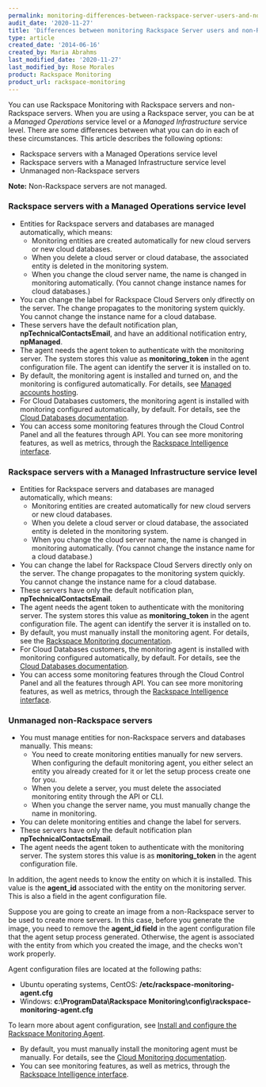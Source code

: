 ```yaml
---
permalink: monitoring-differences-between-rackspace-server-users-and-non-rackspace-server-users
audit_date: '2020-11-27'
title: 'Differences between monitoring Rackspace Server users and non-Rackspace Server users'
type: article
created_date: '2014-06-16'
created_by: Maria Abrahms
last_modified_date: '2020-11-27'
last_modified_by: Rose Morales
product: Rackspace Monitoring
product_url: rackspace-monitoring
---
```


You can use Rackspace Monitoring with Rackspace servers and non-Rackspace
servers. When you are using a Rackspace server, you can be at a *Managed
Operations* service level or a *Managed Infrastructure* service level. There are
some differences between what you can do in each of these circumstances. This
article describes the following options:

- Rackspace servers with a Managed Operations service level
- Rackspace servers with a Managed Infrastructure service level
- Unmanaged non-Rackspace servers

**Note:** Non-Rackspace servers are not managed.

### Rackspace servers with a Managed Operations service level

- Entities for Rackspace servers and databases are managed automatically, which
  means:
  - Monitoring entities are created automatically for new cloud servers or new
    cloud databases.
  - When you delete a cloud server or cloud database, the associated entity is
    deleted in the monitoring system.
  - When you change the cloud server name, the name is changed in monitoring
    automatically. (You cannot change instance names for cloud databases.)
- You can change the label for Rackspace Cloud Servers only dfirectly on the server.
  The change  propagates to the monitoring system quickly. You cannot change the
  instance name for a cloud database.
- These servers have the default notification plan, **npTechnicalContactsEmail**,
  and have an additional notification entry, **npManaged**.
- The agent needs the agent token to authenticate with the monitoring server.
  The system stores this value as **monitoring_token** in the agent configuration file.
  The agent can identify the server it is installed on to.
- By default, the monitoring agent is installed and turned on, and the
  monitoring is configured automatically. For details, see 
  [Managed accounts hosting](https://www.rackspace.com/dedicated-servers).
- For Cloud Databases customers, the monitoring agent is installed with monitoring configured
  automatically, by default. For details, see the
  [Cloud Databases documentation](https://docs.rackspace.com/docs/cloud-databases/v1/developer-guide/).
- You can access some monitoring features through the Cloud Control Panel and all the
  features through API. You can see more monitoring features, as well as metrics, through
  the [Rackspace Intelligence interface](https://intelligence.rackspace.com/).

### Rackspace servers with a Managed Infrastructure service level

- Entities for Rackspace servers and databases are managed automatically, which
  means:
  - Monitoring entities are created automatically for new cloud servers or new
    cloud databases.
  - When you delete a cloud server or cloud database, the associated entity is
    deleted in the monitoring system.
  - When you change the cloud server name, the name is changed in monitoring
    automatically. (You cannot change the instance name for a cloud database.)
- You can change the label for Rackspace Cloud Servers directly only on the server.
  The change propagates to the monitoring system quickly. You cannot change the instance
  name for a cloud database.
- These servers have only the default notification plan, **npTechnicalContactsEmail**.
- The agent needs the agent token to authenticate with the monitoring server.
  The system stores this value as **monitoring_token** in the agent configuration file.
  The agent can identify the server it is installed on to.
- By default, you must manually install the monitoring agent. For details, see the
  [Rackspace Monitoring documentation](https://docs.rackspace.com/docs/cloud-monitoring/v1/developer-guide/#install-and-configure-the-agent).
- For Cloud Databases customers, the monitoring agent is installed with
  monitoring configured automatically, by default. For details, see the
  [Cloud Databases documentation](https://docs.rackspace.com/docs/cloud-databases/v1/developer-guide/).
- You can access some monitoring features through the Cloud Control Panel and
  all the features through API. You can see more monitoring features, as well as
  metrics, through
  the [Rackspace Intelligence interface](https://intelligence.rackspace.com/).

### Unmanaged non-Rackspace servers

- You must manage entities for non-Rackspace servers and databases manually.
  This means:
  - You need to create monitoring entities manually for new servers. When
    configuring the default monitoring agent, you either select an entity you
    already created for it or let the setup process create one for you.
  - When you delete a server, you must delete the associated monitoring entity
    through the API or CLI.
  - When you change the server name, you must manually change the name in
    monitoring.
- You can delete monitoring entities and change the label for servers.
- These servers have only the default notification plan **npTechnicalContactsEmail**.
- The agent needs the agent token to authenticate with the monitoring server.
  The system stores this value is as **monitoring_token** in the agent configuration file.

In addition, the agent needs to know the entity on which it is installed. This
value is the **agent_id** associated with the entity on the monitoring server.
This is also a field in the agent configuration file.

Suppose you are going to create an image from a non-Rackspace server to be used to
create more servers. In this case, before you generate the image, you need to remove
the **agent_id field** in the agent configuration file that the agent setup process
generated. Otherwise, the agent is associated with the entity
from which you created the image, and the checks won't work properly.

Agent configuration files are located at the following paths:
- Ubuntu operating systems, CentOS: **/etc/rackspace-monitoring-agent.cfg**
- Windows: **c:\ProgramData\Rackspace
  Monitoring\config\rackspace-monitoring-agent.cfg**

To learn more about agent configuration, see
[Install and configure the Rackspace Monitoring Agent](/support/how-to/install-and-configure-the-rackspace-monitoring-agent).

- By default, you must manually install the monitoring agent must be manually. For details, see
  the [Cloud Monitoring documentation](https://docs.rackspace.com/docs/cloud-monitoring/v1/developer-guide/#install-and-configure-the-agent).
- You can see monitoring features, as well as metrics, through the [Rackspace Intelligence interface](https://intelligence.rackspace.com/).
